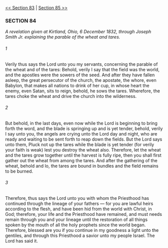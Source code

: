 [<< Section 83](Section%2083.md)  |  [Section 85 >>](Section%2085.md)

### SECTION 84

*A revelation given at Kirtland, Ohio, 6 December 1832, through Joseph Smith Jr. explaining the parable of the wheat and tares.*

###### 1
Verily thus says the Lord unto you my servants, concerning the parable of the wheat and of the tares: Behold, verily I say that the field was the world, and the apostles were the sowers of the seed. And after they have fallen asleep, the great persecutor of the church, the apostate, the whore, even Babylon, that makes all nations to drink of her cup, in whose heart the enemy, even Satan, sits to reign, behold, he sows the tares. Wherefore, the tares choke the wheat and drive the church into the wilderness.

###### 2
But behold, in the last days, even now while the Lord is beginning to bring forth the word, and the blade is springing up and is yet tender, behold, verily I say unto you, the angels are crying unto the Lord day and night, who are ready and waiting to be sent forth to reap down the fields. But the Lord says unto them, Pluck not up the tares while the blade is yet tender (for verily your faith is weak) lest you destroy the wheat also. Therefore, let the wheat and the tares grow together until the harvest is fully ripe, then you shall first gather out the wheat from among the tares. And after the gathering of the wheat, behold and lo, the tares are bound in bundles and the field remains to be burned.

###### 3
Therefore, thus says the Lord unto you with whom the Priesthood has continued through the lineage of your fathers — for you are lawful heirs according to the flesh, and have been hid from the world with Christ, in God; therefore, your life and the Priesthood have remained, and must needs remain through you and your lineage until the restoration of all things spoken by the mouth of all the holy prophets since the world began. Therefore, blessed are you if you continue in my goodness a light unto the gentiles, and through this Priesthood a savior unto my people Israel. The Lord has said it.